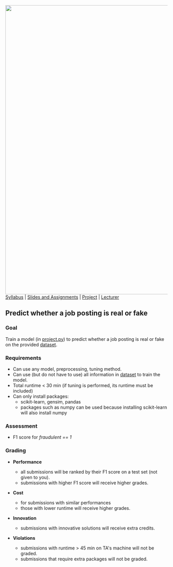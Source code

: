 [<img width=900 src="https://github.com/hil-se/fds/blob/master/img/title.png?raw=yes">](https://github.com/hil-se/fds/blob/master/README.md)   
[Syllabus](https://github.com/hil-se/fds/blob/master/README.md) |
[Slides and Assignments](https://github.com/hil-se/fds/blob/master/assignments/README.md) |
[Project](https://github.com/hil-se/fds/blob/master/assignments/project.md) |
[Lecturer](http://azhe825.github.io) 

## Predict whether a job posting is real or fake

### Goal
Train a model (in [project.py](https://github.com/hil-se/fds/blob/master/assignments/project/project.py)) to predict whether a job posting is real or fake on the provided [dataset](https://github.com/hil-se/fds/blob/master/assignments/data/job_train.csv).

### Requirements

- Can use any model, preprocessing, tuning method. 
- Can use (but do not have to use) all information in [dataset](https://github.com/hil-se/fds/blob/master/assignments/data/job_train.csv) to train the model.
- Total runtime < 30 min (if tuning is performed, its runtime must be included)
- Can only install packages: 
  + scikit-learn, gensim, pandas 
  + packages such as numpy can be used because installing scikit-learn will also install numpy
  
### Assessment

- F1 score for *fraudulent == 1* 

### Grading

- **Performance**
  + all submissions will be ranked by their F1 score on a test set (not given to you).
  + submissions with higher F1 score will receive higher grades.

- **Cost**
  + for submissions with similar performances
  + those with lower runtime will receive higher grades.

- **Innovation**
  + submissions with innovative solutions will receive extra credits.
  
- **Violations**
  + submissions with runtime > 45 min on TA's machine will not be graded.
  + submissions that require extra packages will not be graded.


